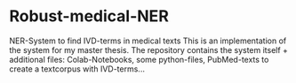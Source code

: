 # Robust-medical-NER
NER-System to find IVD-terms in medical texts
This is an implementation of the system for my master thesis. 
The repository contains the system itself + additional files: 
  Colab-Notebooks, some python-files, PubMed-texts to create a textcorpus with IVD-terms...
